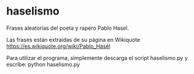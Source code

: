 # haselismo

Frases aleatorias del poeta y rapero Pablo Hasel.

Las frases están extraidas de su página en Wikiquote https://es.wikiquote.org/wiki/Pablo_Hasél

Para utilizar el programa, simplemente descarga el script haselismo.py y escribe: python haselismo.py

